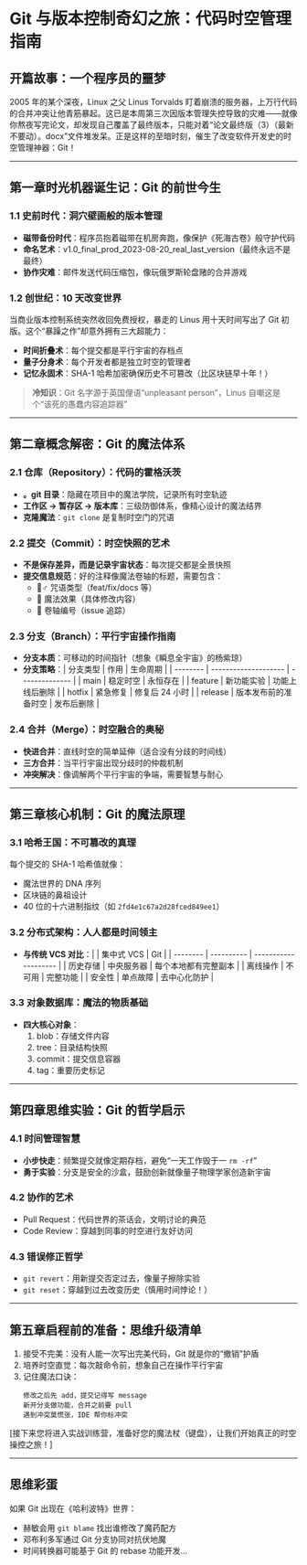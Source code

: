# Git 与版本控制奇幻之旅：代码时空管理指南

## 开篇故事：一个程序员的噩梦

2005 年的某个深夜，Linux 之父 Linus Torvalds 盯着崩溃的服务器，上万行代码的合并冲突让他青筋暴起。这已是本周第三次因版本管理失控导致的灾难——就像你熬夜写完论文，却发现自己覆盖了最终版本，只能对着“论文最终版（3）（最新不要动）。docx”文件堆发呆。正是这样的至暗时刻，催生了改变软件开发史的时空管理神器：Git！

---

## 第一章时光机器诞生记：Git 的前世今生

### 1.1 史前时代：洞穴壁画般的版本管理

- **磁带备份时代**：程序员抱着磁带在机房奔跑，像保护《死海古卷》般守护代码
- **命名艺术**：v1.0_final_prod_2023-08-20_real_last_version（最终永远不是最终）
- **协作灾难**：邮件发送代码压缩包，像玩俄罗斯轮盘赌的合并游戏

### 1.2 创世纪：10 天改变世界

当商业版本控制系统突然收回免费授权，暴走的 Linus 用十天时间写出了 Git 初版。这个“暴躁之作”却意外拥有三大超能力：

- **时间折叠术**：每个提交都是平行宇宙的存档点
- **量子分身术**：每个开发者都是独立时空的管理者
- **记忆永固术**：SHA-1 哈希加密确保历史不可篡改（比区块链早十年！）

> **冷知识**：Git 名字源于英国俚语“unpleasant person”，Linus 自嘲这是个“该死的愚蠢内容追踪器”

---

## 第二章概念解密：Git 的魔法体系

### 2.1 仓库（Repository）：代码的霍格沃茨

- **。git 目录**：隐藏在项目中的魔法学院，记录所有时空轨迹
- **工作区 → 暂存区 → 版本库**：三级防御体系，像精心设计的魔法结界
- **克隆魔法**：`git clone` 是复制时空门的咒语

### 2.2 提交（Commit）：时空快照的艺术

- **不是保存差异，而是记录宇宙状态**：每次提交都是全景快照
- **提交信息规范**：好的注释像魔法卷轴的标题，需要包含：
  - 🧙♂️ 咒语类型（feat/fix/docs 等）
  - 🔮 魔法效果（具体修改内容）
  - 📜 卷轴编号（issue 追踪）

### 2.3 分支（Branch）：平行宇宙操作指南

- **分支本质**：可移动的时间指针（想象《瞬息全宇宙》的杨紫琼）
- **分支策略**：| 分支类型 | 作用                 | 生命周期       |
  | -------- | -------------------- | -------------- |
  | main     | 稳定时空             | 永恒存在       |
  | feature  | 新功能实验           | 功能上线后删除 |
  | hotfix   | 紧急修复             | 修复后 24 小时   |
  | release  | 版本发布前的准备时空 | 发布后删除     |

### 2.4 合并（Merge）：时空融合的奥秘

- **快进合并**：直线时空的简单延伸（适合没有分歧的时间线）
- **三方合并**：当平行宇宙出现分歧时的仲裁机制
- **冲突解决**：像调解两个平行宇宙的争端，需要智慧与耐心

---

## 第三章核心机制：Git 的魔法原理

### 3.1 哈希王国：不可篡改的真理

每个提交的 SHA-1 哈希值就像：

- 魔法世界的 DNA 序列
- 区块链的鼻祖设计
- 40 位的十六进制指纹（如 `2fd4e1c67a2d28fced849ee1`）

### 3.2 分布式架构：人人都是时间领主

- **与传统 VCS 对比**：|          | 集中式 VCS  | Git                  |
  | -------- | ---------- | -------------------- |
  | 历史存储 | 中央服务器 | 每个本地都有完整副本 |
  | 离线操作 | 不可用     | 完整功能             |
  | 安全性   | 单点故障   | 去中心化防护         |

### 3.3 对象数据库：魔法的物质基础

- **四大核心对象**：
  1. blob：存储文件内容
  2. tree：目录结构快照
  3. commit：提交信息容器
  4. tag：重要历史标记

---

## 第四章思维实验：Git 的哲学启示

### 4.1 时间管理智慧

- **小步快走**：频繁提交就像定期存档，避免“一天工作毁于一 `rm -rf`”
- **勇于实验**：分支是安全的沙盒，鼓励创新就像量子物理学家创造新宇宙

### 4.2 协作的艺术

- Pull Request：代码世界的茶话会，文明讨论的典范
- Code Review：穿越到同事的时空进行友好访问

### 4.3 错误修正哲学

- `git revert`：用新提交否定过去，像量子擦除实验
- `git reset`：穿越到过去改变历史（慎用时间悖论！）

---

## 第五章启程前的准备：思维升级清单

1. 接受不完美：没有人能一次写出完美代码，Git 就是你的“撤销”护盾
2. 培养时空直觉：每次敲命令前，想象自己在操作平行宇宙
3. 记住魔法口诀：
   ```
   修改之后先 add，提交记得写 message
   新开分支做功能，合并之前要 pull
   遇到冲突莫慌张，IDE 帮你标冲突
   ```

[接下来您将进入实战训练营，准备好您的魔法杖（键盘），让我们开始真正的时空操控之旅！]

---

## 思维彩蛋

如果 Git 出现在《哈利波特》世界：

- 赫敏会用 `git blame` 找出谁修改了魔药配方
- 邓布利多军通过 Git 分支协同对抗伏地魔
- 时间转换器可能基于 Git 的 rebase 功能开发...
